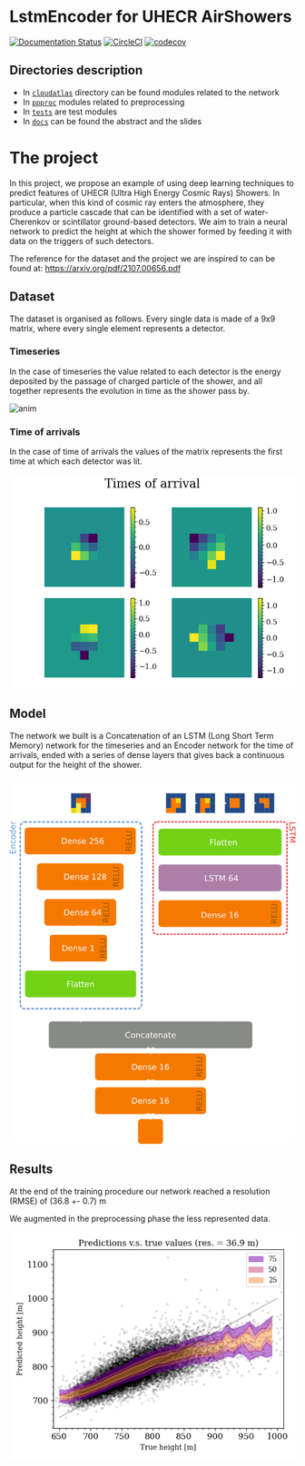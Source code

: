 # LstmEncoder for UHECR AirShowers
[![Documentation Status](https://readthedocs.org/projects/cmepda-proj/badge/?version=latest)](https://cmepda-proj.readthedocs.io/en/latest/?badge=latest)
[![CircleCI](https://dl.circleci.com/status-badge/img/gh/djanloo/cmepda/tree/master.svg?style=svg)](https://dl.circleci.com/status-badge/redirect/gh/djanloo/cmepda/tree/master)
[![codecov](https://codecov.io/gh/djanloo/cmepda/branch/master/graph/badge.svg?token=WEFVA6UBDS)](https://codecov.io/gh/djanloo/cmepda)

## Directories description
- In [``cloudatlas``](cloudatlas/) directory can be found modules related to the network
- In [`ppproc`](ppproc/) modules related to preprocessing
- In [`tests`](tests/) are test modules
- In [`docs`](docs/) can be found the abstract and the slides

# The project

In this project, we propose an example of using deep learning techniques to predict features of UHECR 
(Ultra High Energy Cosmic Rays) Showers.
In particular, when this kind of cosmic ray enters the atmosphere, they produce a particle cascade 
that can be identified with a set of water-Cherenkov or scintillator ground-based detectors. We aim to train a neural network to predict the height at which the shower formed by feeding it with data on the triggers of such detectors.

The reference for the dataset and the project we are inspired to can be found at:
https://arxiv.org/pdf/2107.00656.pdf


## Dataset
The dataset is organised as follows. Every single data is made of a 9x9 matrix, where every single element represents a detector. 

### Timeseries
In the case of timeseries the value related to each detector is the energy deposited by the passage of charged particle of the shower, and all together represents the evolution in time as the shower pass by.

![anim](https://user-images.githubusercontent.com/89815653/178476373-edabd8f9-fc83-4bde-a9a4-f9ba623c6d95.gif)

### Time of arrivals
In the case of time of arrivals the values of the matrix represents the first time at which each detector was lit.

![toa](assets/toa.png)
## Model
The network we built is a Concatenation of an LSTM (Long Short Term Memory) network for the timeseries and an Encoder network for the time of arrivals, ended with a series of dense layers that gives back a continuous output for the height of the shower.

![model](assets/model_2.png)

## Results
At the end of the training procedure our network reached a resolution (RMSE) of (36.8 +- 0.7) m

We augmented in the preprocessing phase the less represented data.

![interp](https://github.com/djanloo/cmepda/blob/master/docs/slides/figures/long_run_vanilla.png) 


